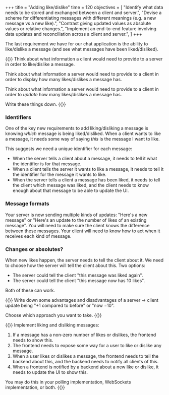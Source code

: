 +++
title = "Adding like/dislike"
time = 120
objectives = [
    "Identify what data needs to be stored and exchanged between a client and server.",
    "Devise a scheme for differentiating messages with different meanings (e.g. a new message vs a new like).",
    "Contrast giving updated values as absolute values or relative changes.",
    "Implement an end-to-end feature involving data updates and reconciliation across a client and server.",
]
+++

The last requirement we have for our chat application is the ability to like/dislike a message (and see what messages have been liked/disliked).

{{<note type="Exercise">}}
Think about what information a client would need to provide to a server in order to like/dislike a message.

Think about what information a server would need to provide to a client in order to display how many likes/dislikes a message has.

Think about what information a server would need to provide to a client in order to _update_ how many likes/dislikes a message has.

Write these things down.
{{</note>}}

### Identifiers

One of the key new requirements to add liking/disliking a message is knowing _which_ message is being liked/disliked. When a client wants to like a message, it needs some way of saying _this_ is the message I want to like.

This suggests we need a unique identifier for each message:
* When the server tells a client about a message, it needs to tell it what the identifier is for that message.
* When a client tells the server it wants to like a message, it needs to tell it the identifier for the message it wants to like.
* When the server tells a client a message has been liked, it needs to tell the client which message was liked, and the client needs to know enough about that message to be able to update the UI.

### Message formats

Your server is now sending multiple kinds of updates: "Here's a new message" or "Here's an update to the number of likes of an existing message". You will need to make sure the client knows the difference between these messages. Your client will need to know how to act when it receives each kind of message.

### Changes or absolutes?

When new likes happen, the server needs to tell the client about it. We need to choose how the server will tell the client about this. Two options:
* The server could tell the client "this message was liked again".
* The server could tell the client "this message now has 10 likes".

Both of these can work.

{{<note type="Exercise">}}
Write down some advantages and disadvantages of a server -> client update being "+1 compared to before" or "now =10".

Choose which approach you want to take.
{{</note>}}

{{<note type="Exercise">}}
Implement liking and disliking messages:
1. If a message has a non-zero number of likes or dislikes, the frontend needs to show this.
2. The frontend needs to expose some way for a user to like or dislike any message.
3. When a user likes or dislikes a message, the frontend needs to tell the backend about this, and the backend needs to notify all clients of this.
4. When a frontend is notified by a backend about a new like or dislike, it needs to update the UI to show this.

You may do this in your polling implementation, WebSockets implementation, or both.
{{</note>}}
